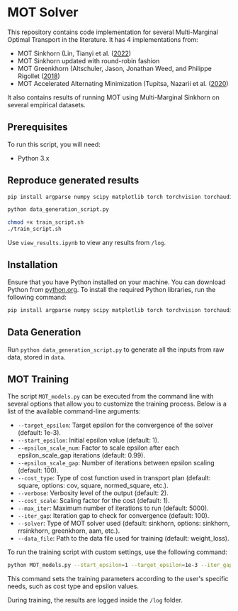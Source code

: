 # MOT Solver

This repository contains code implementation for several Multi-Marginal Optimal Transport in the literature. It has 4 implementations from:
- MOT Sinkhorn (Lin, Tianyi et al. ([2022](https://arxiv.org/abs/1910.00152))
- MOT Sinkhorn updated with round-robin fashion
- MOT Greenkhorn (Altschuler, Jason, Jonathan Weed, and Philippe Rigollet ([2018](https://arxiv.org/abs/1705.09634))
- MOT Accelerated Alternating Minimization (Tupitsa, Nazarii et al. ([2020](https://arxiv.org/abs/2004.02294))

It also contains results of running MOT using Multi-Marginal Sinkhorn on several empirical datasets.

## Prerequisites

To run this script, you will need:
- Python 3.x

## Reproduce generated results
```bash
pip install argparse numpy scipy matplotlib torch torchvision torchaudio

python data_generation_script.py

chmod +x train_script.sh
./train_script.sh
```

Use `view_results.ipynb` to view any results from `/log`.

## Installation

Ensure that you have Python installed on your machine. You can download Python from [python.org](https://www.python.org/downloads/).
To install the required Python libraries, run the following command:

```bash
pip install argparse numpy scipy matplotlib torch torchvision torchaudio
```

## Data Generation
Run `python data_generation_script.py` to generate all the inputs from raw data, stored in `data`.

## MOT Training
The script `MOT_models.py` can be executed from the command line with several options that allow you to customize the training process. Below is a list of the available command-line arguments:

* `--target_epsilon`: Target epsilon for the convergence of the solver (default: 1e-3).
* `--start_epsilon`: Initial epsilon value (default: 1).
* `--epsilon_scale_num`: Factor to scale epsilon after each epsilon_scale_gap iterations (default: 0.99).
* `--epsilon_scale_gap`: Number of iterations between epsilon scaling (default: 100).
* `--cost_type`: Type of cost function used in transport plan (default: square, options: cov, square, normed_square, etc.).
* `--verbose`: Verbosity level of the output (default: 2).
* `--cost_scale`: Scaling factor for the cost (default: 1).
* `--max_iter`: Maximum number of iterations to run (default: 5000).
* `--iter_gap`: Iteration gap to check for convergence (default: 100).
* `--solver`: Type of MOT solver used (default: sinkhorn, options: sinkhorn, rrsinkhorn, greenkhorn, aam, etc.).
* `--data_file`: Path to the data file used for training (default: weight_loss).

To run the training script with custom settings, use the following command:

```bash
python MOT_models.py --start_epsilon=1 --target_epsilon=1e-3 --iter_gap=1 --epsilon_scale_num=0.99 --epsilon_scale_gap=5 --data_file=weight_loss --max_iter=5000 --cost_type=squared
```
This command sets the training parameters according to the user's specific needs, such as cost type and epsilon values.

During training, the results are logged inside the `/log` folder.
